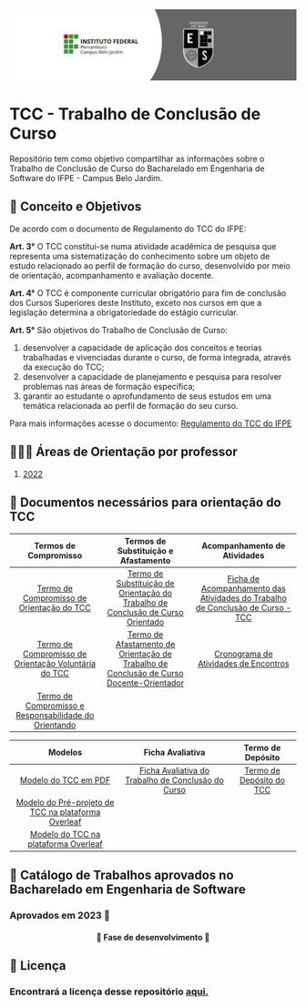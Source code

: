 <img src='./image/card-engenharia.jpg' alt='imagem de um card com o nome do Insituto e com o brasão do curso de Engenharia de Software'/>

# TCC - Trabalho de Conclusão de Curso
Repositório tem como objetivo compartilhar as informações sobre o Trabalho de Conclusão de Curso do Bacharelado em Engenharia de Software do IFPE - Campus Belo Jardim.

## 🎯 Conceito e Objetivos

De acordo com o documento de Regulamento do TCC do IFPE:

**Art. 3°** O TCC constitui-se numa atividade acadêmica de pesquisa que representa uma sistematização do conhecimento sobre um objeto de estudo relacionado ao perfil de formação do curso, desenvolvido por meio de orientação, acompanhamento e avaliação docente.

**Art. 4°** O TCC é componente curricular obrigatório para fim de conclusão dos Cursos Superiores deste Instituto, exceto nos cursos em que a legislação determina a obrigatoriedade do estágio curricular.

**Art. 5°** São objetivos do Trabalho de Conclusão de Curso:
<ol>
  <li>desenvolver a capacidade de aplicação dos conceitos e teorias trabalhadas e vivenciadas durante o curso, de forma integrada, através da execução do TCC;</li>
  <li>desenvolver a capacidade de planejamento e pesquisa para resolver problemas nas áreas de formação específica;</li>
  <li>garantir ao estudante o aprofundamento de seus estudos em uma temática relacionada ao perfil de formação do seu curso.</li>
</ol>

Para mais informações acesse o documento: [Regulamento do TCC do IFPE](./Regulamento%20do%20TCC%20do%20IFPE.pdf)

## 🧑🏽‍🏫 Áreas de Orientação por professor

1. [2022](./Areas%de%Orientacao/2022.pdf)

## 📑 Documentos necessários para orientação do TCC

| Termos de Compromisso | Termos de Substituição e Afastamento | Acompanhamento de Atividades |
|:---------------------:|:------------------------------------:|:----------------------------:|
|[Termo de Compromisso de Orientação do TCC](./Documentos%20Necessarios/TERMO%20DE%20COMPROMISSO%20DE%20ORIENTA%C3%87%C3%83O%20DO%20TCC.docx)|[Termo de Substituição de Orientação do Trabalho de Conclusão de Curso Orientado](./Documentos%20Necessarios/TERMO%20DE%20SUBSTITUI%C3%87%C3%83O%20DE%20ORIENTA%C3%87%C3%83O%20DO%20TRABALHO%20DE%20CONCLUS%C3%83O%20DE%20CURSO%20ORIENTANDO.docx)|[Ficha de Acompanhamento das Atividades do Trabalho de Conclusão de Curso - TCC](./Documentos%20Necessarios/FICHA%20DE%20ACOMPANHAMENTO%20DAS%20ATIVIDADES%20DO%20TRABALHO%20DE%20CONCLUS%C3%83O%20DE%20CURSO%20-%20TCC.docx)|
|[Termo de Compromisso de Orientação Voluntária do TCC](./Documentos%20Necessarios/TERMO%20DE%20COMPROMISSO%20DE%20ORIENTA%C3%87%C3%83O%20%20VOLUNT%C3%81RIA%20DO%20TCC.docx)|[Termo de Afastamento de Orientação de Trabalho de Conclusão de Curso Docente-Orientador](./Documentos%20Necessarios/TERMO%20DE%20AFASTAMENTO%20DE%20ORIENTA%C3%87%C3%83O%20DE%20TRABALHO%20DE%20CONCLUS%C3%83O%20DE%20CURSO%20DOCENTE-ORIENTADOR.docx)|[Cronograma de Atividades de Encontros](./Documentos%20Necessarios/CRONOGRAMA%20DE%20ATIVIDADES%20DE%20ENCONTROS.docx)|
|[Termo de Compromisso e Responsabilidade do Orientando](./Documentos%20Necessarios/TERMO%20DE%20COMPROMISSO%20E%20RESPONSABILIDADE%20DO%20ORIENTANDO.docx)| &nbsp; | &nbsp; |

|Modelos| Ficha Avaliativa | Termo de Depósito |
|:-------------:|:----------------:|:-----------------:|
|[Modelo do TCC em PDF](./Documentos%20Necessarios/modelo%20em%20latex/modeloLatex.pdf)|[Ficha Avaliativa do Trabalho de Conclusão do Curso](./Documentos%20Necessarios/FICHA%20AVALIATIVA%20DO%20TRABALHO%20DE%20CONCLUS%C3%83O%20DO%20CURSO.docx)|[Termo de Depósito do TCC](./Documentos%20Necessarios/TERMO%20DE%20DEP%C3%93SITO%20DO%20TCC.docx)|
|[Modelo do Pré-projeto de TCC na plataforma Overleaf](https://www.overleaf.com/read/nwhjgzjvpprg)|
|[Modelo do TCC na plataforma Overleaf](https://www.overleaf.com/read/qcpmcqyncsqq)|
## 📖 Catálogo de Trabalhos aprovados no Bacharelado em Engenharia de Software
### Aprovados em 2023 🎊
<h4 align="center"> 
	🚧  Fase de desenvolvimento  🚧
</h4>

## 📃 Licença
### Encontrará a licença desse repositório [aqui.](./LICENSE)
